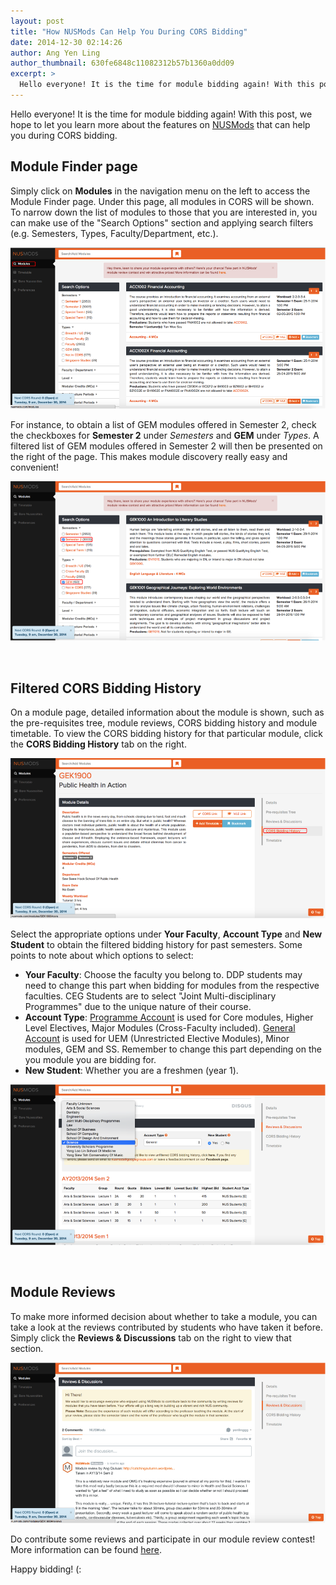 ```yaml
---
layout: post
title: "How NUSMods Can Help You During CORS Bidding"
date: 2014-12-30 02:14:26
author: Ang Yen Ling
author_thumbnail: 630fe6848c11082312b57b1360a0dd09
excerpt: >
  Hello everyone! It is the time for module bidding again! With this post, we hope to let you learn more about the features on NUSMods that can help you during CORS bidding.
---
```


Hello everyone! It is the time for module bidding again! With this post, we hope to let you learn more about the features on [NUSMods](http://nusmods.com) that can help you during CORS bidding.

## Module Finder page

Simply click on **Modules** in the navigation menu on the left to access the Module Finder page. Under this page, all modules in CORS will be shown. To narrow down the list of modules to those that you are interested in, you can make use of the "Search Options" section and applying search filters (e.g. Semesters, Types, Faculty/Department, etc.).

![Click on "Modules"](/img/cors/cors-1.png)

For instance, to obtain a list of GEM modules offered in Semester 2, check the checkboxes for **Semester 2** under _Semesters_ and **GEM** under _Types_. A filtered list of GEM modules offered in Semester 2 will then be presented on the right of the page. This makes module discovery really easy and convenient!

![Filter modules](/img/cors/cors-2.png)

<br>

## Filtered CORS Bidding History

On a module page, detailed information about the module is shown, such as the pre-requisites tree, module reviews, CORS bidding history and module timetable. To view the CORS bidding history for that particular module, click the **CORS Bidding History** tab on the right.

![CORS Bidding History section](/img/cors/cors-3.png)

Select the appropriate options under **Your Faculty**, **Account Type** and **New Student** to obtain the filtered bidding history for past semesters. Some points to note about which options to select:

- **Your Faculty**: Choose the faculty you belong to. DDP students may need to change this part when bidding for modules from the respective faculties. CEG Students are to select "Joint Multi-disciplinary Programmes" due to the unique nature of their course.
- **Account Type**: <u>Programme Account</u> is used for Core modules, Higher Level Electives, Major Modules (Cross-Faculty included). <u>General Account</u> is used for UEM (Unrestricted Elective Modules), Minor modules, GEM and SS. Remember to change this part depending on the you module you are bidding for.
- **New Student**: Whether you are a freshmen (year 1).

![Filter CORS Bidding History](/img/cors/cors-4.png)

<br>

## Module Reviews

To make more informed decision about whether to take a module, you can take a look at the reviews contributed by students who have taken it before. Simply click the **Reviews & Discussions** tab on the right to view that section.

![Module Reviews](/img/cors/cors-5.png)

Do contribute some reviews and participate in our module review contest! More information can be found [here](https://www.facebook.com/NUSMods/photos/a.107221136091076.15198.103575576455632/595083700638148/?type=1&theater).

Happy bidding! (:
